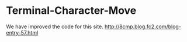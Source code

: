 # Terminal-Character-Move

We have improved the code for this site.
http://8cmp.blog.fc2.com/blog-entry-57.html
